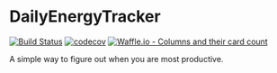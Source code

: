# DailyEnergyTracker
[![Build Status](https://travis-ci.org/Ryanm14/DailyEnergyTracker.svg?branch=master)](https://travis-ci.org/Ryanm14/DailyEnergyTracker)
[![codecov](https://codecov.io/gh/Ryanm14/DailyEnergyTracker/branch/master/graph/badge.svg)](https://codecov.io/gh/Ryanm14/DailyEnergyTracker)
[![Waffle.io - Columns and their card count](https://badge.waffle.io/Ryanm14/DailyEnergyTracker.svg?columns=all)](https://waffle.io/Ryanm14/DailyEnergyTracker)

A simple way to figure out when you are most productive.
